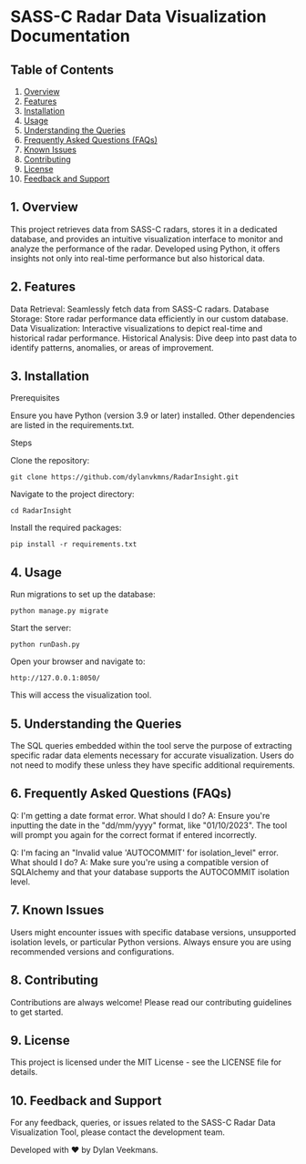 # SASS-C Radar Data Visualization Documentation
## Table of Contents

1. [Overview](#1-overview)
2. [Features](#2-features)
3. [Installation](#3-installation)
4. [Usage](#4-usage)
5. [Understanding the Queries](#5-understanding-the-queries)
6. [Frequently Asked Questions (FAQs)](#6-frequently-asked-questions-faqs)
7. [Known Issues](#7-known-issues)
8. [Contributing](#8-contributing)
9. [License](#9-license)
10. [Feedback and Support](#10-feedback-and-support)

## 1. Overview

This project retrieves data from SASS-C radars, stores it in a dedicated database, and provides an intuitive visualization interface to monitor and analyze the performance of the radar. Developed using Python, it offers insights not only into real-time performance but also historical data.
## 2. Features

Data Retrieval: Seamlessly fetch data from SASS-C radars.
Database Storage: Store radar performance data efficiently in our custom database.
Data Visualization: Interactive visualizations to depict real-time and historical radar performance.
Historical Analysis: Dive deep into past data to identify patterns, anomalies, or areas of improvement.

## 3. Installation
Prerequisites

Ensure you have Python (version 3.9 or later) installed.
Other dependencies are listed in the requirements.txt.

Steps

Clone the repository:

`git clone https://github.com/dylanvkmns/RadarInsight.git`

Navigate to the project directory:

`cd RadarInsight`

Install the required packages:

`pip install -r requirements.txt`

## 4. Usage

Run migrations to set up the database:

`python manage.py migrate`

Start the server:

`python runDash.py`

Open your browser and navigate to:

`http://127.0.0.1:8050/`

This will access the visualization tool.
## 5. Understanding the Queries

The SQL queries embedded within the tool serve the purpose of extracting specific radar data elements necessary for accurate visualization. Users do not need to modify these unless they have specific additional requirements.
## 6. Frequently Asked Questions (FAQs)

Q: I'm getting a date format error. What should I do?
    A: Ensure you're inputting the date in the "dd/mm/yyyy" format, like "01/10/2023". The tool will prompt you again for the correct format if entered incorrectly.

Q: I'm facing an "Invalid value 'AUTOCOMMIT' for isolation_level" error. What should I do?
    A: Make sure you're using a compatible version of SQLAlchemy and that your database supports the AUTOCOMMIT isolation level.

## 7. Known Issues

Users might encounter issues with specific database versions, unsupported isolation levels, or particular Python versions. Always ensure you are using recommended versions and configurations.
## 8. Contributing

Contributions are always welcome! Please read our contributing guidelines to get started.
## 9. License

This project is licensed under the MIT License - see the LICENSE file for details.
## 10. Feedback and Support

For any feedback, queries, or issues related to the SASS-C Radar Data Visualization Tool, please contact the development team.

Developed with ❤️ by Dylan Veekmans.
